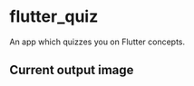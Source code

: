 # flutter_quiz

An app which quizzes you on Flutter concepts.

## Current output image

<!-- <img src="output_images/boilterplate_output.png" alt="Boilterplate output" height="700"> -->